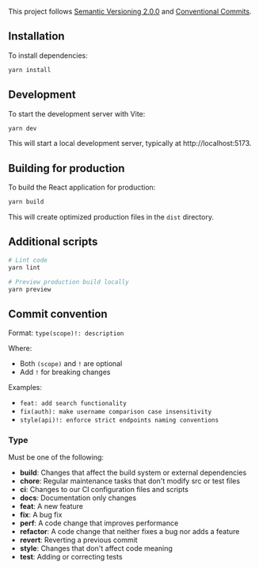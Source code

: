 This project follows [Semantic Versioning 2.0.0](https://semver.org/) and [Conventional Commits](https://www.conventionalcommits.org/). 

## Installation

To install dependencies:

```bash
yarn install
```

## Development

To start the development server with Vite:

```bash
yarn dev
```

This will start a local development server, typically at http://localhost:5173.

## Building for production

To build the React application for production:

```bash
yarn build
```

This will create optimized production files in the `dist` directory.

## Additional scripts

```bash
# Lint code
yarn lint

# Preview production build locally
yarn preview
```

## Commit convention

Format: `type(scope)!: description`

Where:
- Both `(scope)` and `!` are optional
- Add `!` for breaking changes

Examples:
- `feat: add search functionality`
- `fix(auth): make username comparison case insensitivity`
- `style(api)!: enforce strict endpoints naming conventions`

### Type

Must be one of the following:
* **build**: Changes that affect the build system or external dependencies
* **chore**: Regular maintenance tasks that don't modify src or test files
* **ci**: Changes to our CI configuration files and scripts
* **docs**: Documentation only changes
* **feat**: A new feature
* **fix**: A bug fix
* **perf**: A code change that improves performance
* **refactor**: A code change that neither fixes a bug nor adds a feature
* **revert**: Reverting a previous commit
* **style**: Changes that don't affect code meaning
* **test**: Adding or correcting tests